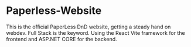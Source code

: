 # Paperless-Website
This is the official PaperLess DnD website, getting a steady hand on webdev. Full Stack is the keyword.
Using the React Vite framework for the frontend and ASP.NET CORE for the backend.
